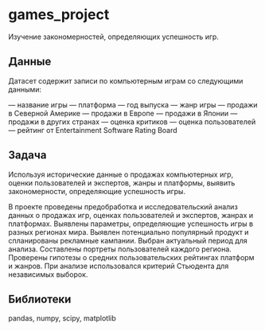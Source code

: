 
# games_project

Изучение закономерностей, определяющих успешность игр.

## Данные
Датасет содержит записи по компьютерным играм со следующими данными:
 
— название игры
— платформа
— год выпуска
— жанр игры
— продажи в Северной Америке 
— продажи в Европе 
— продажи в Японии 
— продажи в других странах 
— оценка критиков
— оценка пользователей 
— рейтинг от Entertainment Software Rating Board


## Задача

Используя исторические данные о продажах компьютерных игр, оценки пользователей и экспертов, жанры и платформы, выявить закономерности, определяющие успешность игры.

В проекте проведены предобработка и исследовательский анализ данных о продажах игр, оценках пользователей и экспертов, жанрах и платформах. 
Выявлены параметры, определяющие успешность игры в разных регионах мира. 
Выявлен потенциально популярный продукт и спланированы рекламные кампании.
Выбран актуальный период для анализа. Составлены портреты пользователей каждого региона. 
Проверены гипотезы о средних пользовательских рейтингах платформ и жанров. 
При анализе использовался критерий Стьюдента для независимых выборок.

## Библиотеки
pandas, numpy, scipy, matplotlib